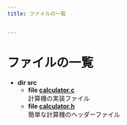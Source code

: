 ```yaml
---
title: ファイルの一覧


---
```


<!-- IMPORTANT: This is an AUTOMATICALLY GENERATED file by doxygen and doxybook. Manual edits are NOT allowed. -->

# ファイルの一覧



* **dir src** 
    * **file [calculator.c](calculator_8c.md)** <br/>計算機の実装ファイル 
    * **file [calculator.h](calculator_8h.md)** <br/>簡単な計算機のヘッダーファイル 






